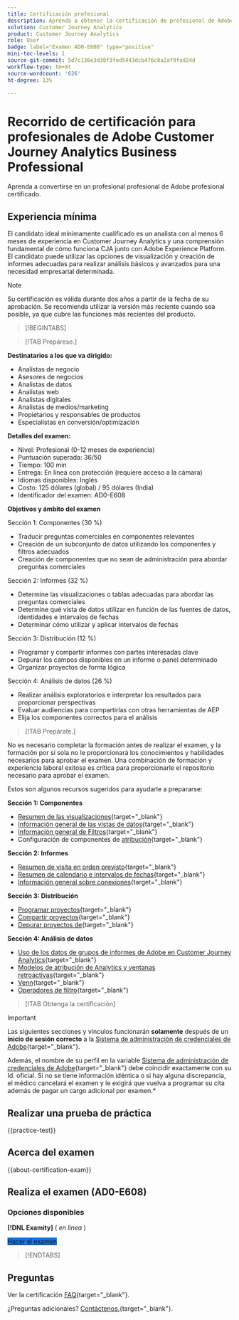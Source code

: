 ```yaml
---
title: Certificación profesional
description: Aprenda a obtener la certificación de profesional de Adobe en [!DNL Customer Journey Analytics]
solution: Customer Journey Analytics
product: Customer Journey Analytics
role: User
badge: label="Examen AD0-E608" type="positive"
mini-toc-levels: 1
source-git-commit: 5d7c136e3d38f3fed5443dcb476c8a2af9fad24d
workflow-type: tm+mt
source-wordcount: '626'
ht-degree: 13%

---
```


# Recorrido de certificación para profesionales de Adobe Customer Journey Analytics Business Professional

Aprenda a convertirse en un profesional profesional de Adobe profesional certificado.

## Experiencia mínima

El candidato ideal mínimamente cualificado es un analista con al menos 6 meses de experiencia en Customer Journey Analytics y una comprensión fundamental de cómo funciona CJA junto con Adobe Experience Platform. El candidato puede utilizar las opciones de visualización y creación de informes adecuadas para realizar análisis básicos y avanzados para una necesidad empresarial determinada.

>[!NOTE]
>
>Su certificación es válida durante dos años a partir de la fecha de su aprobación. Se recomienda utilizar la versión más reciente cuando sea posible, ya que cubre las funciones más recientes del producto.

>[!BEGINTABS]

>[!TAB Prepárese.]

**Destinatarios a los que va dirigido:**

* Analistas de negocio
* Asesores de negocios
* Analistas de datos
* Analistas web
* Analistas digitales
* Analistas de medios/marketing
* Propietarios y responsables de productos
* Especialistas en conversión/optimización

**Detalles del examen:**

* Nivel: Profesional (0-12 meses de experiencia)
* Puntuación superada: 36/50
* Tiempo: 100 min
* Entrega: En línea con protección (requiere acceso a la cámara)
* Idiomas disponibles: Inglés
* Costo: 125 dólares (global) / 95 dólares (India)
* Identificador del examen: AD0-E608

**Objetivos y ámbito del examen**

Sección 1: Componentes (30 %)

* Traducir preguntas comerciales en componentes relevantes
* Creación de un subconjunto de datos utilizando los componentes y filtros adecuados
* Creación de componentes que no sean de administración para abordar preguntas comerciales

Sección 2: Informes (32 %)

* Determine las visualizaciones o tablas adecuadas para abordar las preguntas comerciales
* Determine qué vista de datos utilizar en función de las fuentes de datos, identidades e intervalos de fechas
* Determinar cómo utilizar y aplicar intervalos de fechas

Sección 3: Distribución (12 %)

* Programar y compartir informes con partes interesadas clave
* Depurar los campos disponibles en un informe o panel determinado
* Organizar proyectos de forma lógica

Sección 4: Análisis de datos (26 %)

* Realizar análisis exploratorios e interpretar los resultados para proporcionar perspectivas
* Evaluar audiencias para compartirlas con otras herramientas de AEP
* Elija los componentes correctos para el análisis

>[!TAB Prepárate.]

No es necesario completar la formación antes de realizar el examen, y la formación por sí sola no le proporcionará los conocimientos y habilidades necesarios para aprobar el examen. Una combinación de formación y experiencia laboral exitosa es crítica para proporcionarle el repositorio necesario para aprobar el examen.

Estos son algunos recursos sugeridos para ayudarle a prepararse:

**Sección 1: Componentes**

* [Resumen de las visualizaciones](https://experienceleague.adobe.com/docs/analytics-platform/using/cja-workspace/visualizations/freeform-analysis-visualizations.html){target="_blank"}
* [Información general de las vistas de datos](https://experienceleague.adobe.com/docs/analytics-platform/using/cja-dataviews/data-views.html?lang=es){target="_blank"}
* [Información general de Filtros](https://experienceleague.adobe.com/docs/analytics-platform/using/cja-components/cja-filters/filters-overview.html?lang=es){target="_blank"}
* Configuración de componentes de [atribución](https://experienceleague.adobe.com/docs/analytics-platform/using/cja-dataviews/component-settings/attribution.html){target="_blank"}

**Sección 2: Informes**

* [Resumen de visita en orden previsto](https://experienceleague.adobe.com/docs/analytics-platform/using/cja-workspace/visualizations/fallout/fallout-flow.html){target="_blank"}
* [Resumen de calendario e intervalos de fechas](https://experienceleague.adobe.com/docs/analytics-platform/using/cja-components/cja-date-ranges/calendar.html){target="_blank"}
* [Información general sobre conexiones](https://experienceleague.adobe.com/docs/analytics-platform/using/cja-connections/overview.html?lang=es){target="_blank"}

**Sección 3: Distribución**

* [Programar proyectos](https://experienceleague.adobe.com/docs/analytics-platform/using/cja-workspace/curate-share/t-schedule-report.html?lang=es){target="_blank"}
* [Compartir proyectos](https://experienceleague.adobe.com/docs/analytics-platform/using/cja-workspace/curate-share/share-projects.html?lang=es){target="_blank"}
* [Depurar proyectos de](https://experienceleague.adobe.com/docs/analytics-platform/using/cja-workspace/curate-share/curate.html){target="_blank"}

**Sección 4: Análisis de datos**

* [Uso de los datos de grupos de informes de Adobe en Customer Journey Analytics](https://experienceleague.adobe.com/docs/analytics-platform/using/compare-aa-cja/cja-aa-comparison/aa-data-in-cja.html){target="_blank"}
* [Modelos de atribución de Analytics y ventanas retroactivas](https://experienceleague.adobe.com/docs/analytics/analyze/analysis-workspace/attribution/models.html?lang=en%22%3ehttps://experienceleague.adobe.com/docs/analytics/analyze/analysis-workspace/attribution/models.html){target="_blank"}
* [Venn](https://experienceleague.adobe.com/docs/analytics/analyze/analysis-workspace/visualizations/venn.html?lang=es){target="_blank"}
* [Operadores de filtro](https://experienceleague.adobe.com/docs/analytics-platform/using/cja-components/cja-filters/operators.html){target="_blank"}

>[!TAB Obtenga la certificación]

>[!IMPORTANT]
>
>Las siguientes secciones y vínculos funcionarán **solamente**  después de un **inicio de sesión correcto** a la [Sistema de administración de credenciales de Adobe](https://www.certmetrics.com/adobe){target="_blank"}.
>
>Además, el nombre de su perfil en la variable [Sistema de administración de credenciales de Adobe](https://www.certmetrics.com/adobe){target="_blank"} debe coincidir exactamente con su Id. oficial. Si no se tiene información idéntica o si hay alguna discrepancia, el médico cancelará el examen y le exigirá que vuelva a programar su cita además de pagar un cargo adicional por examen.*


## Realizar una prueba de práctica

{{practice-test}}

## Acerca del examen

{{about-certification-exam}}

## Realiza el examen (AD0-E608)

### Opciones disponibles

**[!DNL Examity]** ( *en línea* )

<a href="https://www.certmetrics.com/adobe/candidate/examity_sso.aspx?eid=AD0-E608" target="_blank" class="spectrum-Button spectrum-Button--fill spectrum-Button--accent spectrum-Button--sizeM is-margin-bottom-big-big at-element-click-tracking" style="background-color:#1473E6">

<span class="spectrum-Button-label has-no-wrap">
   Hacer el examen
</span>
</a>

>[!ENDTABS]

## Preguntas

Ver la certificación [FAQ](https://experienceleague.adobe.com/docs/certification/certification/faq.html){target="_blank"}.

¿Preguntas adicionales? [Contáctenos.](mailto:certif@adobe.com){target="_blank"}.
